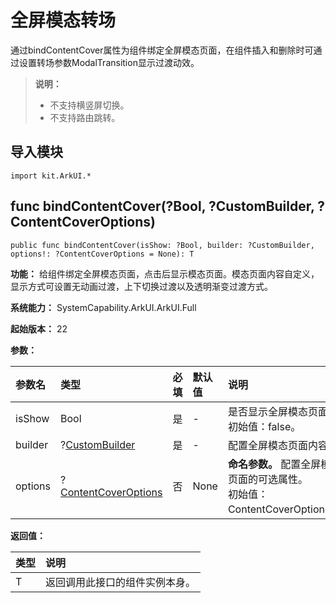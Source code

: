 # 全屏模态转场

通过bindContentCover属性为组件绑定全屏模态页面，在组件插入和删除时可通过设置转场参数ModalTransition显示过渡动效。

> **说明：**
>
> - 不支持横竖屏切换。
> - 不支持路由跳转。

## 导入模块

```cangjie
import kit.ArkUI.*
```

## func bindContentCover(?Bool, ?CustomBuilder, ?ContentCoverOptions)

```cangjie
public func bindContentCover(isShow: ?Bool, builder: ?CustomBuilder, options!: ?ContentCoverOptions = None): T
```

**功能：** 给组件绑定全屏模态页面，点击后显示模态页面。模态页面内容自定义，显示方式可设置无动画过渡，上下切换过渡以及透明渐变过渡方式。

**系统能力：** SystemCapability.ArkUI.ArkUI.Full

**起始版本：** 22

**参数：**

|参数名|类型|必填|默认值|说明|
|:---|:---|:---|:---|:---|
|isShow|Bool|是|-|是否显示全屏模态页面。<br/>初始值：false。|
|builder|?[CustomBuilder](./cj-common-types.md#type-custombuilder)|是|-|配置全屏模态页面内容。|
|options|?[ContentCoverOptions](./cj-common-types.md#class-contentcoveroptions)|否|None|**命名参数。** 配置全屏模态页面的可选属性。<br/>初始值：ContentCoverOptions()。|

**返回值：**

|类型|说明|
|:---|:---|
|T|返回调用此接口的组件实例本身。|

